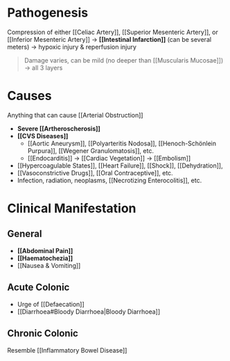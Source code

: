# Pathogenesis
Compression of either [[Celiac Artery]], [[Superior Mesenteric Artery]], or [[Inferior Mesenteric Artery]] -> **[[Intestinal Infarction]]** (can be several meters) -> hypoxic injury & reperfusion injury
> Damage varies, can be mild (no deeper than [[Muscularis Mucosae]]) -> all 3 layers 

# Causes
Anything that can cause [[Arterial Obstruction]]
- **Severe [[Artheroscherosis]]**
- **[[CVS Diseases]]**
	- [[Aortic Aneurysm]], [[Polyarteritis Nodosa]], [[Henoch-Schönlein Purpura]], [[Wegener Granulomatosis]], etc.
	- [[Endocarditis]] -> [[Cardiac Vegetation]] -> [[Embolism]]
- [[Hypercoagulable States]], [[Heart Failure]], [[Shock]], [[Dehydration]],
- [[Vasoconstrictive Drugs]], [[Oral Contraceptive]], etc.
- Infection, radiation, neoplasms, [[Necrotizing Enterocolitis]], etc.

# Clinical Manifestation
## General
- **[[Abdominal Pain]]**
- **[[Haematochezia]]**
- [[Nausea & Vomiting]]
## Acute Colonic
- Urge of [[Defaecation]]
- [[Diarrhoea#Bloody Diarrhoea|Bloody Diarrhoea]] 

## Chronic Colonic
Resemble [[Inflammatory Bowel Disease]]